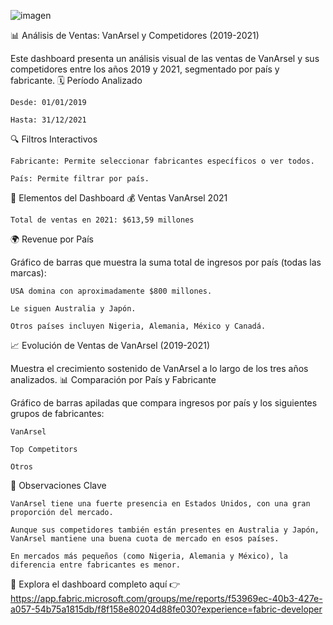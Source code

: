 ![imagen](https://github.com/user-attachments/assets/ae24970e-8c82-4c2f-af57-5184fb7481c3)

📊 Análisis de Ventas: VanArsel y Competidores (2019-2021)

Este dashboard presenta un análisis visual de las ventas de VanArsel y sus competidores entre los años 2019 y 2021, segmentado por país y fabricante.
🗓 Período Analizado

    Desde: 01/01/2019

    Hasta: 31/12/2021

🔍 Filtros Interactivos

    Fabricante: Permite seleccionar fabricantes específicos o ver todos.

    País: Permite filtrar por país.

📌 Elementos del Dashboard
💰 Ventas VanArsel 2021

    Total de ventas en 2021: $613,59 millones

🌍 Revenue por País

Gráfico de barras que muestra la suma total de ingresos por país (todas las marcas):

    USA domina con aproximadamente $800 millones.

    Le siguen Australia y Japón.

    Otros países incluyen Nigeria, Alemania, México y Canadá.

📈 Evolución de Ventas de VanArsel (2019-2021)

Muestra el crecimiento sostenido de VanArsel a lo largo de los tres años analizados.
📊 Comparación por País y Fabricante

Gráfico de barras apiladas que compara ingresos por país y los siguientes grupos de fabricantes:

    VanArsel

    Top Competitors

    Otros

🧩 Observaciones Clave

    VanArsel tiene una fuerte presencia en Estados Unidos, con una gran proporción del mercado.

    Aunque sus competidores también están presentes en Australia y Japón, VanArsel mantiene una buena cuota de mercado en esos países.

    En mercados más pequeños (como Nigeria, Alemania y México), la diferencia entre fabricantes es menor.

   

 🔗 Explora el dashboard completo aquí 👉 https://app.fabric.microsoft.com/groups/me/reports/f53969ec-40b3-427e-a057-54b75a1815db/f8f158e80204d88fe030?experience=fabric-developer
